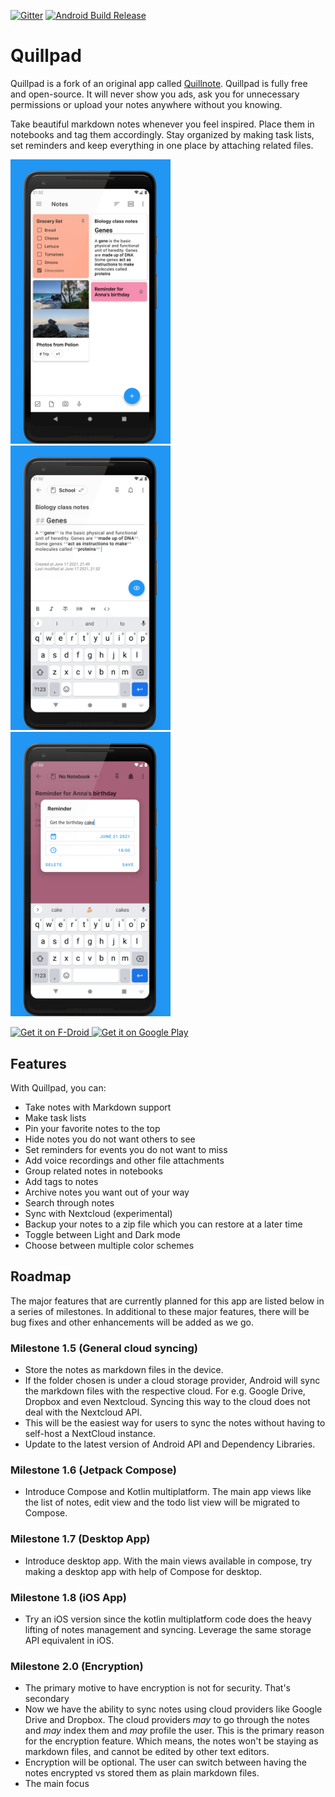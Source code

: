 [![Gitter](https://badges.gitter.im/quillpad/community.svg)](https://gitter.im/quillpad/community?utm_source=badge&utm_medium=badge&utm_campaign=pr-badge)
[![Android Build Release](https://github.com/quillpad/quillpad/actions/workflows/android.yml/badge.svg?branch=master)](https://github.com/quillpad/quillpad/actions/workflows/android.yml)
# Quillpad
Quillpad is a fork of an original app called [Quillnote](https://github.com/msoultanidis/quillnote). 
Quillpad is fully free and open-source. It will never show you ads, ask you for unnecessary permissions or upload your notes anywhere without you knowing.

Take beautiful markdown notes whenever you feel inspired. Place them in notebooks and tag them accordingly. Stay organized by making task lists, set reminders and keep everything in one place by attaching related files.

<img src="fastlane/metadata/android/en-US/images/phoneScreenshots/1.png" width="256"/><img src="fastlane/metadata/android/en-US/images/phoneScreenshots/2.png" width="256"/><img src="fastlane/metadata/android/en-US/images/phoneScreenshots/4.png" width="256"/>


<a href="https://f-droid.org/packages/io.github.quillpad">
    <img src="https://fdroid.gitlab.io/artwork/badge/get-it-on.png"
    alt="Get it on F-Droid"
    height="80">
</a>
<a href='https://play.google.com/store/apps/details?id=io.github.quillpad'><img alt='Get it on Google Play' src='https://play.google.com/intl/en_us/badges/static/images/badges/en_badge_web_generic.png' height="80"/></a>



## Features
With Quillpad, you can:

- Take notes with Markdown support
- Make task lists
- Pin your favorite notes to the top
- Hide notes you do not want others to see
- Set reminders for events you do not want to miss
- Add voice recordings and other file attachments
- Group related notes in notebooks
- Add tags to notes
- Archive notes you want out of your way
- Search through notes
- Sync with Nextcloud (experimental)
- Backup your notes to a zip file which you can restore at a later time
- Toggle between Light and Dark mode
- Choose between multiple color schemes


## Roadmap
The major features that are currently planned for this app are listed below in a series of milestones. In additional to these major features, there will be bug fixes and other enhancements will be added as we go. 

### Milestone 1.5 (General cloud syncing)
- Store the notes as markdown files in the device. 
- If the folder chosen is under a cloud storage provider, Android will sync the markdown files with the respective cloud. For e.g. Google Drive, Dropbox and even Nextcloud. Syncing this way to the cloud does not deal with the Nextcloud API.
- This will be the easiest way for users to sync the notes without having to self-host a NextCloud instance.
- Update to the latest version of Android API and Dependency Libraries.

### Milestone 1.6 (Jetpack Compose)
- Introduce Compose and Kotlin multiplatform. The main app views like the list of notes, edit view and the todo list view will be migrated to Compose. 

### Milestone 1.7 (Desktop App)
- Introduce desktop app. With the main views available in compose, try making a desktop app with help of Compose for desktop.
  
### Milestone 1.8 (iOS App)
- Try an iOS version since the kotlin multiplatform code does the heavy lifting of notes management and syncing. Leverage the same storage API equivalent in iOS.

### Milestone 2.0 (Encryption)
- The primary motive to have encryption is not for security. That's secondary
- Now we have the ability to sync notes using cloud providers like Google Drive and Dropbox. The cloud providers _may_ to go through the notes and _may_ index them and _may_ profile the user. This is the primary reason for the encryption feature. Which means, the notes won't be staying as markdown files, and cannot be edited by other text editors. 
- Encryption will be optional. The user can switch between having the notes encrypted vs stored them as plain markdown files.
- The main focus  
